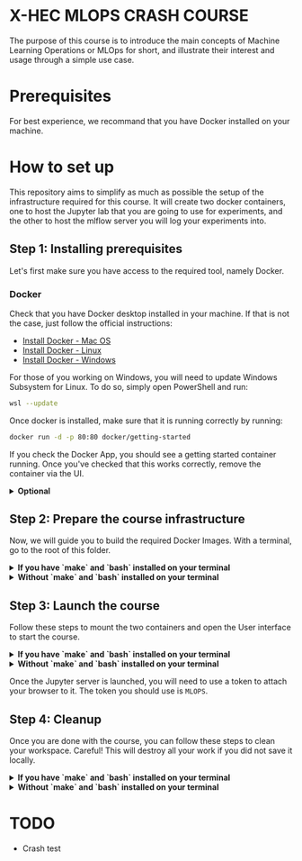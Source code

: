 # X-HEC MLOPS CRASH COURSE

The purpose of this course is to introduce the main concepts of Machine Learning Operations or MLOps for short, and illustrate their interest and usage through a simple use case.

# Prerequisites
For best experience, we recommand that you have Docker installed on your machine.

# How to set up
This repository aims to simplify as much as possible the setup of the infrastructure required for this course. It will create two docker containers, one to host the Jupyter lab that you are going to use for experiments, and the other to host the mlflow server you will log your experiments into.

## Step 1: Installing prerequisites
Let's first make sure you have access to the required tool, namely Docker.

### Docker
Check that you have Docker desktop installed in your machine. If that is not the case, just follow the official instructions:

* [Install Docker - Mac OS](https://docs.docker.com/desktop/install/mac-install/)
* [Install Docker - Linux](https://docs.docker.com/desktop/install/linux-install/)
* [Install Docker - Windows](https://docs.docker.com/desktop/install/windows-install/)

For those of you working on Windows, you will need to update Windows Subsystem for Linux. To do so, simply open PowerShell and run:

```bash
wsl --update
```

Once docker is installed, make sure that it is running correctly by running:

```bash
docker run -d -p 80:80 docker/getting-started
```

If you check the Docker App, you should see a getting started container running. Once you've checked that this works correctly, remove the container via the UI.

<details>
    <summary><b>Optional</b></summary>
    You can also perform these operations directly from the command line, by running <code>docker ps</code> to check the running containers and <code>docker rm -f [CONTAINER-ID]</code> to remove it.
</details>


## Step 2: Prepare the course infrastructure


Now, we will guide you to build the required Docker Images. With a terminal, go to the root of this folder. 

<details>
    <summary><b>If you have `make` and `bash` installed on your terminal</b></summary>
    Then simply run:
    ```bash
    make prepare-mlops-crashcourse
    ```
</details>

<details>
    <summary><b>Without `make` and `bash` installed on your terminal</b></summary>
    Please run 

    ```bash
    docker build -t mlops_notebooks ./lesson/
    docker build -t mlops_mlflow ./mlflow_server/
    ```
</details>


## Step 3: Launch the course

Follow these steps to mount the two containers and open the User interface to start the course.


<details>
    <summary><b>If you have `make` and `bash` installed on your terminal</b></summary>
    You can directly bundle all this section commands typing:

    ```bash
    make launch-mlops-crashcourse
    ```
</details>

<details>
    <summary><b>Without `make` and `bash` installed on your terminal</b></summary>
    ```bash
    docker network create --driver bridge mlops-crashcourse
    ```

    Then:

    ```bash
    docker run -it --rm --user root -p 10000:8888 -p 8000:8000 -p 4200:4200 -v ${PWD}/mlflow_server/local:/mlflow -e JUPYTER_ENABLE_LAB=yes -e JUPYTER_TOKEN=docker -e MLFLOW_TRACKING_URI=http://mlflow:5001 --network mlops-crashcourse --name jupyter -d mlops_notebooks
    ```

    And:

    ```bash
    docker run -it -d --rm -p 5001:5000 -v ${PWD}/mlflow_server/local:/mlflow --network mlops-crashcourse --name mlflow mlops_mlflow
    ```

    You can then open your favorite browser and open in two tabs the two urls we will be working with:
    * http://localhost:10000
    * http://localhost:5001
</details>

Once the Jupyter server is launched, you will need to use a token to attach your browser to it. The token you should use is `MLOPS`.



## Step 4: Cleanup

Once you are done with the course, you can follow these steps to clean your workspace. Careful! This will destroy all your work if you did not save it locally.

<details>
    <summary><b>If you have `make` and `bash` installed on your terminal</b></summary>
    Then simply run:
    ```bash
    make clean-mlops-crashcourse
    ```
</details>

<details>
    <summary><b>Without `make` and `bash` installed on your terminal</b></summary>
    Please run 

    ```bash
	docker stop jupyter
	docker stop mlflow
	docker image rm mlops_notebooks
	docker image rm mlops_mlflow
    docker network rm mlops-crashcourse
    ```
</details>



# TODO
* Crash test
